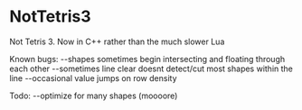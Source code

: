 # NotTetris3
Not Tetris 3. Now in C++ rather than the much slower Lua

Known bugs:
--shapes sometimes begin intersecting and floating through each other
--sometimes line clear doesnt detect/cut most shapes within the line
--occasional value jumps on row density

Todo:
--optimize for many shapes (moooore)
